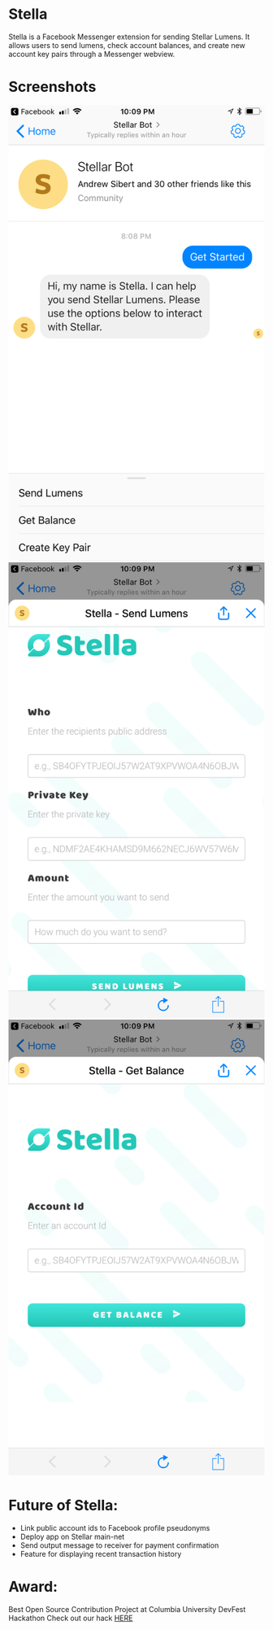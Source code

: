 # Stella
Stella is a Facebook Messenger extension for sending Stellar Lumens. It allows users to send lumens, check account balances, and create new account key pairs through a Messenger webview.

# Screenshots
<p align="center">
  <img src="screenshots/get_started.jpg">
  <img src="screenshots/send_lumens.jpg">
  <img src="screenshots/get_balance.jpg">
</p>
 
# Future of Stella:
* Link public account ids to Facebook profile pseudonyms
* Deploy app on Stellar main-net
* Send output message to receiver for payment confirmation
* Feature for displaying recent transaction history

# Award:
Best Open Source Contribution Project at Columbia University DevFest Hackathon
Check out our hack [HERE](https://devpost.com/software/stellarapp-hc0jby)
